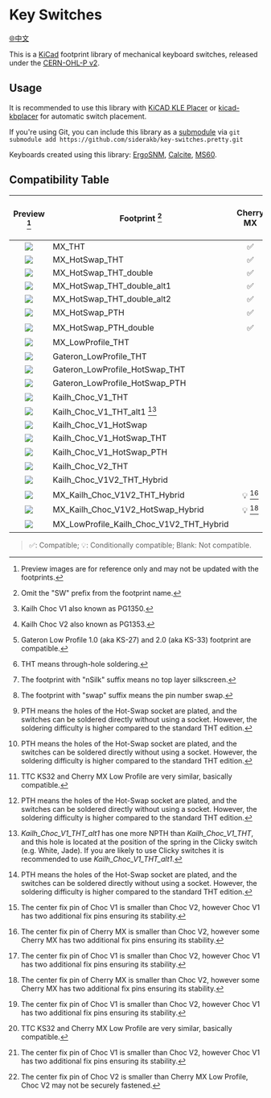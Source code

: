 # Key Switches

[:globe_with_meridians:中文](/readme_zh-TW.md)

This is a [KiCad](https://www.kicad.org/) footprint library of mechanical keyboard switches, released under the [CERN-OHL-P v2](/LICENSE).

## Usage

It is recommended to use this library with [KiCAD KLE Placer](https://github.com/zykrah/kicad-kle-placer) or [kicad-kbplacer](https://github.com/adamws/kicad-kbplacer) for automatic switch placement.

If you're using Git, you can include this library as a [submodule](https://git-scm.com/docs/git-submodule) via `git submodule add https://github.com/siderakb/key-switches.pretty.git`

Keyboards created using this library: [ErgoSNM](https://github.com/siderakb/ergo-snm-keyboard), [Calcite](https://github.com/siderakb/calcite), [MS60](https://github.com/siderakb/ms60).

## Compatibility Table

|          Preview [^preview]          | Footprint [^sw-prefix]                   |         Cherry MX         | Cherry MX Low Profile |         TTC KS32         |  Kailh Choc V1 [^k-choc1]   |  Kailh Choc V2 [^k-choc2]  | Gateron Low Profile [^g-lp] |     THT [^tht]     |      Hot-Swap      | *nSilk* variants [^ns-suffix] | *swap* variants [^swap-suffix] |
| :----------------------------------: | ---------------------------------------- | :-----------------------: | :-------------------: | :----------------------: | :-------------------------: | :------------------------: | :-------------------------: | :----------------: | :----------------: | :---------------------------: | :----------------------------: |
| ![](https://i.imgur.com/5enIXui.png) | MX_THT                                   |    :white_check_mark:     |                       |                          |                             |                            |                             | :white_check_mark: |                    |      :white_check_mark:       |                                |
| ![](https://i.imgur.com/gQgppii.jpg) | MX_HotSwap_THT                           |    :white_check_mark:     |                       |                          |                             |                            |                             | :white_check_mark: | :white_check_mark: |      :white_check_mark:       |                                |
| ![](https://i.imgur.com/Se1CHMa.jpg) | MX_HotSwap_THT_double                    |    :white_check_mark:     |                       |                          |                             |                            |                             | :white_check_mark: | :white_check_mark: |                               |                                |
| ![](https://i.imgur.com/pFtTYBV.jpg) | MX_HotSwap_THT_double_alt1               |    :white_check_mark:     |                       |                          |                             |                            |                             | :white_check_mark: | :white_check_mark: |                               |                                |
| ![](https://i.imgur.com/wPHmvjv.jpg) | MX_HotSwap_THT_double_alt2               |    :white_check_mark:     |                       |                          |                             |                            |                             | :white_check_mark: | :white_check_mark: |                               |                                |
| ![](https://i.imgur.com/ySLGt4U.jpg) | MX_HotSwap_PTH                           |    :white_check_mark:     |                       |                          |                             |                            |                             |   :bulb: [^pth]    | :white_check_mark: |      :white_check_mark:       |       :white_check_mark:       |
| ![](https://i.imgur.com/UiA5tTy.jpg) | MX_HotSwap_PTH_double                    |    :white_check_mark:     |                       |                          |                             |                            |                             |   :bulb: [^pth]    | :white_check_mark: |                               |                                |
| ![](https://i.imgur.com/prosQX5.jpg) | MX_LowProfile_THT                        |                           |  :white_check_mark:   | :bulb: [^t-ks_vs_c-mxlp] |                             |                            |                             | :white_check_mark: |                    |      :white_check_mark:       |                                |
| ![](https://i.imgur.com/La8fbI2.png) | Gateron_LowProfile_THT                   |                           |                       |                          |                             |                            |     :white_check_mark:      | :white_check_mark: |                    |                               |                                |
| ![](https://i.imgur.com/rRUIFk0.png) | Gateron_LowProfile_HotSwap_THT           |                           |                       |                          |                             |                            |     :white_check_mark:      | :white_check_mark: | :white_check_mark: |                               |                                |
| ![](https://i.imgur.com/7FCzjra.png) | Gateron_LowProfile_HotSwap_PTH           |                           |                       |                          |                             |                            |     :white_check_mark:      |   :bulb: [^pth]    | :white_check_mark: |                               |                                |
| ![](https://i.imgur.com/mveqvbo.png) | Kailh_Choc_V1_THT                        |                           |                       |                          |     :white_check_mark:      |                            |                             | :white_check_mark: |                    |      :white_check_mark:       |       :white_check_mark:       |
| ![](https://i.imgur.com/Dbh3t1w.png) | Kailh_Choc_V1_THT_alt1 [^k-cooc1-alt]    |                           |                       |                          |     :white_check_mark:      |                            |                             | :white_check_mark: |                    |                               |                                |
| ![](https://i.imgur.com/1nT0rZy.png) | Kailh_Choc_V1_HotSwap                    |                           |                       |                          |     :white_check_mark:      |                            |                             |                    | :white_check_mark: |      :white_check_mark:       |                                |
| ![](https://i.imgur.com/2R0aWFC.png) | Kailh_Choc_V1_HotSwap_THT                |                           |                       |                          |     :white_check_mark:      |                            |                             | :white_check_mark: | :white_check_mark: |                               |                                |
| ![](https://i.imgur.com/1LEHowc.png) | Kailh_Choc_V1_HotSwap_PTH                |                           |                       |                          |     :white_check_mark:      |                            |                             |   :bulb: [^pth]    | :white_check_mark: |                               |                                |
| ![](https://i.imgur.com/mK65Vrx.jpg) | Kailh_Choc_V2_THT                        |                           |                       |                          |                             |     :white_check_mark:     |                             | :white_check_mark: |                    |      :white_check_mark:       |                                |
| ![](https://i.imgur.com/DStr5La.jpg) | Kailh_Choc_V1V2_THT_Hybrid               |                           |                       |                          | :bulb:[^k-choc1_vs_k-choc2] |     :white_check_mark:     |                             | :white_check_mark: |                    |                               |                                |
| ![](https://i.imgur.com/1l7HB0J.png) | MX_Kailh_Choc_V1V2_THT_Hybrid            | :bulb: [^c-mx_vs_k-choc2] |                       |                          | :bulb:[^k-choc1_vs_k-choc2] |     :white_check_mark:     |                             | :white_check_mark: |                    |                               |                                |
| ![](https://i.imgur.com/C1j6IZU.png) | MX_Kailh_Choc_V1V2_HotSwap_Hybrid        | :bulb: [^c-mx_vs_k-choc2] |                       |                          | :bulb:[^k-choc1_vs_k-choc2] |     :white_check_mark:     |                             |                    | :white_check_mark: |                               |                                |
| ![](https://i.imgur.com/9mmCyuX.jpg) | MX_LowProfile_Kailh_Choc_V1V2_THT_Hybrid |                           |  :white_check_mark:   | :bulb: [^t-ks_vs_c-mxlp] | :bulb:[^k-choc1_vs_k-choc2] | :bulb:[^k-choc2_vs_c-mxlp] |                             | :white_check_mark: |                    |                               |                                |

> :white_check_mark:: Compatible; :bulb:: Conditionally compatible; Blank: Not compatible.

[^preview]: Preview images are for reference only and may not be updated with the footprints.
[^tht]: THT means through-hole soldering.
[^pth]: PTH means the holes of the Hot-Swap socket are plated, and the switches can be soldered directly without using a socket. However, the soldering difficulty is higher compared to the standard THT edition.
[^k-choc1]: Kailh Choc V1 also known as PG1350.
[^k-choc2]: Kailh Choc V2 also known as PG1353.
[^g-lp]: Gateron Low Profile 1.0 (aka KS-27) and 2.0 (aka KS-33) footprint are compatible.
[^t-ks_vs_c-mxlp]: TTC KS32 and Cherry MX Low Profile are very similar, basically compatible.
[^k-choc1_vs_k-choc2]: The center fix pin of Choc V1 is smaller than Choc V2, however Choc V1 has two additional fix pins ensuring its stability.
[^k-choc2_vs_c-mxlp]: The center fix pin of Choc V2 is smaller than Cherry MX Low Profile, Choc V2 may not be securely fastened.
[^c-mx_vs_k-choc2]: The center fix pin of Cherry MX is smaller than Choc V2, however some Cherry MX has two additional fix pins ensuring its stability.
[^sw-prefix]: Omit the "SW" prefix from the footprint name.
[^ns-suffix]: The footprint with "nSilk" suffix means no top layer silkscreen.
[^swap-suffix]: The footprint with "swap" suffix means the pin number swap.
[^k-cooc1-alt]: *Kailh_Choc_V1_THT_alt1* has one more NPTH than *Kailh_Choc_V1_THT*, and this hole is located at the position of the spring in the Clicky switch (e.g. White, Jade). If you are likely to use Clicky switches it is recommended to use *Kailh_Choc_V1_THT_alt1*.
